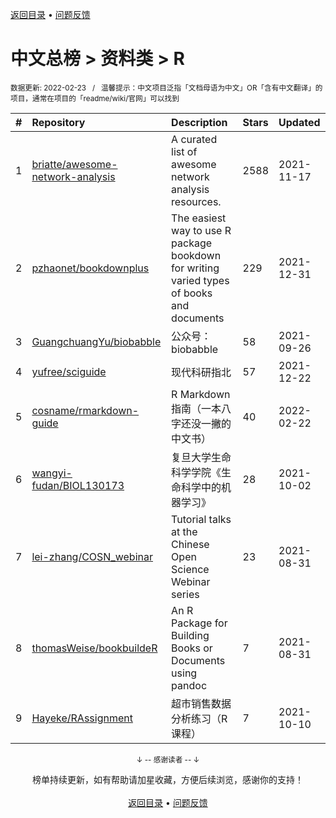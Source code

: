 <a href="https://github.com/GrowingGit/GitHub-Chinese-Top-Charts#github中文排行榜">返回目录</a> • <a href="/content/docs/feedback.md">问题反馈</a>

# 中文总榜 > 资料类 > R
<sub>数据更新: 2022-02-23&nbsp;&nbsp;&nbsp;/&nbsp;&nbsp;&nbsp;温馨提示：中文项目泛指「文档母语为中文」OR「含有中文翻译」的项目，通常在项目的「readme/wiki/官网」可以找到</sub>

|#|Repository|Description|Stars|Updated|
|:-|:-|:-|:-|:-|
|1|[briatte/awesome-network-analysis](https://github.com/briatte/awesome-network-analysis)|A curated list of awesome network analysis resources.|2588|2021-11-17|
|2|[pzhaonet/bookdownplus](https://github.com/pzhaonet/bookdownplus)|The easiest way to use R package bookdown for  writing varied types of books and documents |229|2021-12-31|
|3|[GuangchuangYu/biobabble](https://github.com/GuangchuangYu/biobabble)|公众号：biobabble|58|2021-09-26|
|4|[yufree/sciguide](https://github.com/yufree/sciguide)|现代科研指北|57|2021-12-22|
|5|[cosname/rmarkdown-guide](https://github.com/cosname/rmarkdown-guide)|R Markdown 指南（一本八字还没一撇的中文书）|40|2022-02-22|
|6|[wangyi-fudan/BIOL130173](https://github.com/wangyi-fudan/BIOL130173)|复旦大学生命科学学院《生命科学中的机器学习》|28|2021-10-02|
|7|[lei-zhang/COSN_webinar](https://github.com/lei-zhang/COSN_webinar)|Tutorial talks at the Chinese Open Science Webinar series|23|2021-08-31|
|8|[thomasWeise/bookbuildeR](https://github.com/thomasWeise/bookbuildeR)|An R Package for Building Books or Documents using pandoc|7|2021-08-31|
|9|[Hayeke/RAssignment](https://github.com/Hayeke/RAssignment)|超市销售数据分析练习（R课程）|7|2021-10-10|

<div align="center">
    <p><sub>↓ -- 感谢读者 -- ↓</sub></p>
    榜单持续更新，如有帮助请加星收藏，方便后续浏览，感谢你的支持！
</div>

<br/>

<div align="center"><a href="https://github.com/GrowingGit/GitHub-Chinese-Top-Charts#github中文排行榜">返回目录</a> • <a href="/content/docs/feedback.md">问题反馈</a></div>
